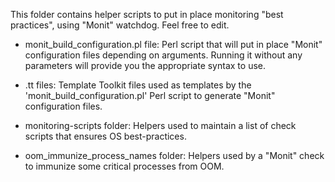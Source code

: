This folder contains helper scripts to put in place monitoring "best practices", using "Monit" watchdog. Feel free to edit.

 * monit_build_configuration.pl file: Perl script that will put in place "Monit" configuration files depending on arguments. Running it without any parameters will provide you the appropriate syntax to use.

 * .tt files: Template Toolkit files used as templates by the 'monit_build_configuration.pl' Perl script to generate "Monit" configuration files.

 * monitoring-scripts folder: Helpers used to maintain a list of check scripts that ensures OS best-practices.

 * oom_immunize_process_names folder: Helpers used by a "Monit" check to immunize some critical processes from OOM.
